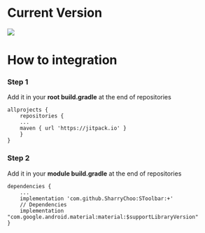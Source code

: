 # Current Version 
[![](https://jitpack.io/v/SharryChoo/SToolbar.svg)](https://jitpack.io/#SharryChoo/SToolbar)

# How to integration
### Step 1
Add it in your **root build.gradle** at the end of repositories
```
allprojects {
    repositories {
	...
	maven { url 'https://jitpack.io' }
    }
}
```

### Step 2
Add it in your **module build.gradle** at the end of repositories
```
dependencies {
    ...
    implementation 'com.github.SharryChoo:SToolbar:+'
    // Dependencies
    implementation "com.google.android.material:material:$supportLibraryVersion"
}
```
